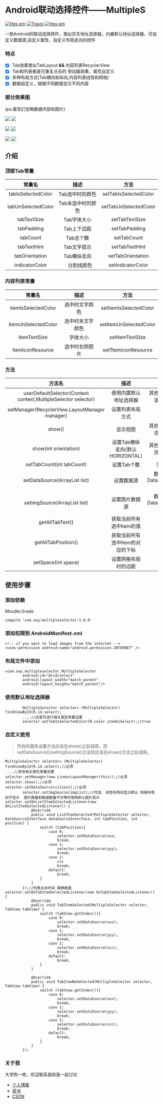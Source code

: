 # Android联动选择控件——MultipleS
[![Hex.pm](https://img.shields.io/hexpm/l/plug.svg)]()
[![Travis](https://img.shields.io/travis/rust-lang/rust.svg)](https://travis-ci.org/yeshuwei/MultipleS)
[![Hex.pm](https://img.shields.io/badge/Download-1.0.0-orange.svg)]()

一款Android的联动选择控件，类似京东地址选择器，内置默认地址选择器，可自定义数据源,自定义属性，自定义布局走向的控件

### 特点
- [x] Tab效果类似TabLayout **&&** 内容列表RecyclerView
- [x] Tab和列表都是可重复点击的 带动画效果，属性自定义
- [x] 多种布局方式(Tab横向和纵向,内容列表线性和网格)
- [x] 数据自定义，根据不同数据显示不同内容
### 部分效果图
(ps:看官们忽略数据内容和图片)<br>

![](http://oquj35wa4.bkt.clouddn.com/multiples1.gif)
![](http://oquj35wa4.bkt.clouddn.com/multiples_dialog1.gif)<br>

![](http://oquj35wa4.bkt.clouddn.com/multiples.change_color1.gif)
![](http://oquj35wa4.bkt.clouddn.com/multiples_tab_horizontal_list_grid1.gif)<br>

![](http://oquj35wa4.bkt.clouddn.com/multiples_tab_vertical_list_linear1.gif)
![](http://oquj35wa4.bkt.clouddn.com/multiples_tab_vertical_list_grid1.gif)

## 介绍
### 顶部Tab常量

常量名 | 描述 | 方法
:--: | :--: | :--:
tabIsSelectedColor| Tab选中时的颜色|setTabIsSelectedColor
tabUnSelectedColor | Tab未选中时的颜色|setTabUnSelectedColor
tabTextSize|Tab字体大小 | setTabTextSize
tabPadding | Tab上下边距 | setTabPadding
tabCount | Tab总个数 | setTabCount
tabTextHint | Tab文字提示 | setTabTextHint
tabOrientation |Tab横纵走向 | setTabOrientation
indicatorColor |　分割线颜色|setIndicatorColor

### 内容列表常量
常量名 | 描述 | 方法
:--: | :--: | :--:
itemIsSelectedColor　|选中时文字颜色 |setItemIsSelectedColor
itemUnSelectedColor | 选中时未文字颜色 | setItemUnSelectedColor
itemTextSize | 字体大小 | setItemTextSize
itemIconResource | 选中时右侧图片 | setTtemIconResource

### 方法
方法名 | 描述 | 限制
:--: | :--: | :--:
userDefaultSelector(Context context,MultipleSelector selector) | 使用内置默认地址选择器 | 其他属性设置方法应该在其之前调用 
setManager(RecyclerView.LayoutManager manager) | 设置列表布局方式 | 无
show() | 显示视图 | 其他属性设置方法必须在其之前调用
show(int orientation) | 设置Tab横纵走向(默认HORIZONTAL) | 其他属性设置方法必须在其之前调用
setTabCount(int tabCount) | 设置Tab个数 | 至少大于两个
setDataSource(ArrayList list) | 设置数据源 | 数据源必须实现DataSourceInterface接口
setImgSource(ArrayList list) | 设置图片数据源 | 数据源必须实现DataSourceInterface接口
getAllTabText() | 获取当前所有选中Item的值 | 无
getAllTabPosition() | 获取当前所有选中Item的对应的下标 | 无
setSpace(int space) |设置网格布局时的边距 | 无

## 使用步骤

### 添加依赖

Moudle:Grade<br>

```
compile 'com.swy:multipleselector:1.0.0'
```

### 添加权限到 AndroidManifest.xml

```
<!-- if you want to load images from the internet -->
<uses-permission android:name="android.permission.INTERNET" /> 
```

### 布局文件中添加

```
<com.swy.multipleselector.MultipleSelector
        android:id="@+id/select"
        android:layout_width="match_parent"
        android:layout_height="match_parent"/>
```

### 使用默认地址选择器

```
        MultipleSelector selector= (MultipleSelector) findViewById(R.id.select);
        ....//这里可进行相关属性常量设置
        selector.setTabIsSelectedColor(R.color.itemIsSelect);//true
```
### 自定义使用

> 所有的属性设置方法应该在show()之前调用，而setDataSource()/setImgSource()方法则应该在show()方法之后调用。

```
MultipleSelector selector= (MultipleSelector) findViewById(R.id.select);//必须
....//其他相关属性常量设置
selector.setManager(new LinearLayoutManager(this));//必须
selector.show();//必须
selector.setDataSource(cities1);//必须
        selector.setImgSource(imgList);//可选  线性布局则显示默认 网格布局则不显示  图片数量和数据数量不对等时使用默认图片显示
selector.setOnListItemSelectedListener(new OnListItemSelectedListener() {
            @Override
            public void ListItemSelected(MultipleSelector selector, DataSourceInterface dataSourceInterface, int tabPosition, int position) {
                switch (tabPosition){
                    case 0:
                        selector.setDataSource(xxx;
                        break;
                    case 1:
                        selector.setDataSource(yyy);
                        break;
                    case 2:
                        ccc
                        break;
                    default:
                        break;
                }
            }
        });//列表点击时间 跟换数据
selector.setOnTabItemSelectedListener(new OnTabItemSelectedListener() {
            @Override
            public void TabItemSelected(MultipleSelector selector, TabView tabView) {
                switch (tabView.getIndex()){
                    case 0:
                        selector.setDataSource(xxx);
                        break;
                    case 1:
                        selector.setDataSource(yyy);
                        break;
                    case 2:
                        selector.setDataSource(ccc);
                        break;
                    default:
                        break;
                }
            }

            @Override
            public void TabItemReSelected(MultipleSelector selector, TabView tabView) {
                switch (tabView.getIndex()){
                    case 0:
                        selector.setDataSource(xxx);
                        break;
                    case 1:
                        selector.setDataSource(yyy);
                        break;
                    case 2:
                        selector.setDataSource(ccc);
                        break;
                    default:
                        break;
                }
            }
        });
```


### 关于我
大学狗一枚，欢迎联系我和我一起讨论

- [个人博客](http://www.swyiww.com/)
- [简书](http://www.jianshu.com/u/07886c430033)
- [CSDN](http://blog.csdn.net/qq_26309061)